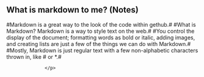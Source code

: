 <!DOCTYPE html>
<html>
 <head>
  <title>My Markdown Notes</title>
     </head>
         <h2>What is markdown to me? (Notes)</h2>
             <body>
                  <p>
                     #Markdown is a great way to the look of the code within gethub.# 
                     #What is Markdown? Markdown is a way to style text on the web.# 
                     #You control the display of the document; formatting words as bold or italic, adding images, and creating lists are just a few of the things we can do with Markdown.#
                     #Mostly, Markdown is just regular text with a few non-alphabetic characters thrown in, like # or *.#
                  </p>
                  <p>
                   
                  </p>

</body> 
</html>